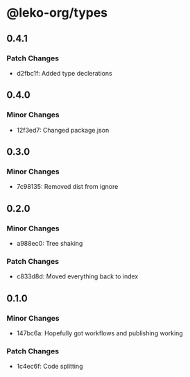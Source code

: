 # @leko-org/types

## 0.4.1

### Patch Changes

- d2fbc1f: Added type declerations

## 0.4.0

### Minor Changes

- 12f3ed7: Changed package.json

## 0.3.0

### Minor Changes

- 7c98135: Removed dist from ignore

## 0.2.0

### Minor Changes

- a988ec0: Tree shaking

### Patch Changes

- c833d8d: Moved everything back to index

## 0.1.0

### Minor Changes

- 147bc6a: Hopefully got workflows and publishing working

### Patch Changes

- 1c4ec6f: Code splitting
